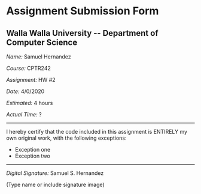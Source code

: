 # Assignment Submission Form

## Walla Walla University -- Department of Computer Science

_Name:_ Samuel Hernandez

_Course:_ CPTR242

_Assignment:_ HW #2

_Date:_ 4/0/2020

_Estimated:_ 4 hours

_Actual Time:_ ?

---

I hereby certify that the code included in this assignment is ENTIRELY my own original work, with the following exceptions:

* Exception one
* Exception two

---

_Digital Signature:_ Samuel S. Hernandez

(Type name or include signature image)
